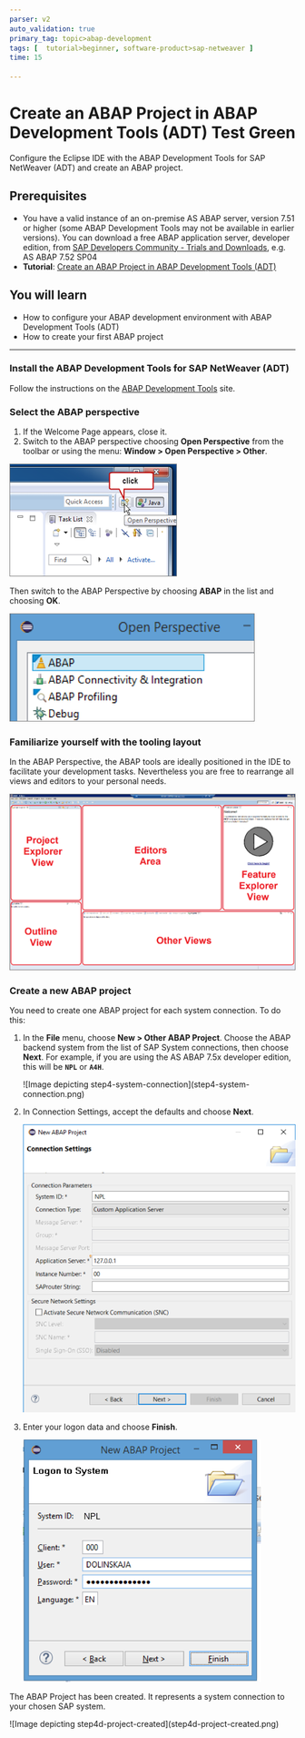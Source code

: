 ```yaml
---
parser: v2
auto_validation: true
primary_tag: topic>abap-development
tags: [  tutorial>beginner, software-product>sap-netweaver ]
time: 15

---
```


# Create an ABAP Project in ABAP Development Tools (ADT) Test Green
<!-- description --> Configure the Eclipse IDE with the ABAP Development Tools for SAP NetWeaver (ADT) and create an ABAP project.

## Prerequisites  
 - You have a valid instance of an on-premise AS ABAP server, version 7.51 or higher (some ABAP Development Tools may not be available in earlier versions). You can download a free ABAP application server, developer edition, from [SAP Developers Community - Trials and Downloads](https://developers.sap.com/trials-downloads.html?search=AS%20ABAP), e.g. AS ABAP 7.52 SP04
- **Tutorial**: [Create an ABAP Project in ABAP Development Tools (ADT)](abap-create-project)

## You will learn  
- How to configure your ABAP development environment with ABAP Development Tools (ADT)
- How to create your first ABAP project

---

### Install the ABAP Development Tools for SAP NetWeaver (ADT)


Follow the instructions on the [ABAP Development Tools](https://tools.hana.ondemand.com/#abap) site.


### Select the ABAP perspective

1. If the Welcome Page appears, close it.
2. Switch to the ABAP perspective choosing **Open Perspective** from the toolbar or using the menu: **Window > Open Perspective > Other**.

![Image depicting step2-open-perspective](step2-open-perspective.png)

Then switch to the ABAP Perspective by choosing **ABAP** in the list and choosing **OK**.

![Image depicting step2b-abap-perspective](step2b-abap-perspective.png)


### Familiarize yourself with the tooling layout


In the ABAP Perspective, the ABAP tools are ideally positioned in the IDE to facilitate your development tasks. Nevertheless you are free to rearrange all views and editors to your personal needs.

![Image depicting step3-tooling-layout](step3-tooling-layout.png)


### Create a new ABAP project


You need to create one ABAP project for each system connection. To do this:

1. In the **File** menu, choose **New > Other ABAP Project**. Choose the ABAP backend system from the list of SAP System connections, then choose **Next**. For example, if you are using the AS ABAP 7.5x developer edition, this will be **`NPL`** or **`A4H`**.

    <!-- border -->![Image depicting step4-system-connection](step4-system-connection.png)

2. In Connection Settings, accept the defaults and choose **Next**.

    ![Image depicting step4b-connection-settings](step4b-connection-settings.png)

3. Enter your logon data and choose **Finish**.

    ![Image depicting step4c-logon-data](step4c-logon-data.png)

The ABAP Project has been created. It represents a system connection to your chosen SAP system.

<!-- border -->![Image depicting step4d-project-created](step4d-project-created.png)


